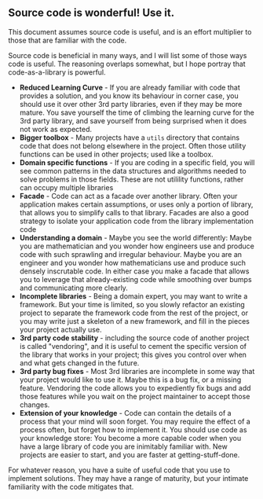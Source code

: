 

## Source code is wonderful! Use it.

This document assumes source code is useful, and is an effort multiplier to those that are familiar with the code.

Source code is beneficial in many ways, and I will list some of those ways code is useful. The reasoning overlaps somewhat, but I hope portray that code-as-a-library is powerful. 

* **Reduced Learning Curve** - If you are already familiar with code that provides a solution, and you know its behaviour in corner case, you should use it over other 3rd party libraries, even if they may be more mature. You save yourself the time of climbing the learning curve for the 3rd party library, and save yourself from being surprised when it does not work as expected.
* **Bigger toolbox** - Many projects have a `utils` directory that contains code that does not belong elsewhere in the project. Often those utility functions can be used in other projects; used like a toolbox.
* **Domain specific functions** - If you are coding in a specific field, you will see common patterns in the data structures and algorithms needed to solve problems in those fields. These are not utilility functions, rather can occupy multiple libraries   
* **Facade** - Code can act as a facade over another library. Often your application makes certain assumptions, or uses only a portion of library, that allows you to simplify calls to that library. Facades are also a good strategy to isolate your application code from the library implementation code
* **Understanding a domain** - Maybe you see the world differently: Maybe you are mathematician and you wonder how engineers use and produce code with such sprawling and irregular behaviour. Maybe you are an engineer and you wonder how mathematicians use and produce such densely inscrutable code. In either case you make a facade that allows you to leverage that already-existing code while smoothing over bumps and communicating more clearly.   
* **Incomplete libraries** - Being a domain expert, you may want to write a framework. But your time is limited, so you slowly refactor an existing project to separate the framework code from the rest of the project, or you may write just a skeleton of a new framework, and fill in the pieces your project actually use.
* **3rd party code stability** - including the source code of another project is called "vendoring", and it is useful to cement the specific version of the library that works in your project; this gives you control over when and what gets changed in the future.
* **3rd party bug fixes** - Most 3rd libraries are incomplete in some way that your project would like to use it. Maybe this is a bug fix, or a missing feature. Vendoring the code allows you to expediently fix bugs and add those features while you wait on the project maintainer to accept those changes.
* **Extension of your knowledge** - Code can contain the details of a process that your mind will soon forget. You may require the effect of a process often, but forget how to implement it. You should use code as your knowledge store: You become a more capable coder when you have a large library of code you are inimitably familiar with. New projects are easier to start, and you are faster at getting-stuff-done.  

For whatever reason, you have a suite of useful code that you use to implement solutions. They may have a range of maturity, but your intimate familiarity with the code mitigates that.